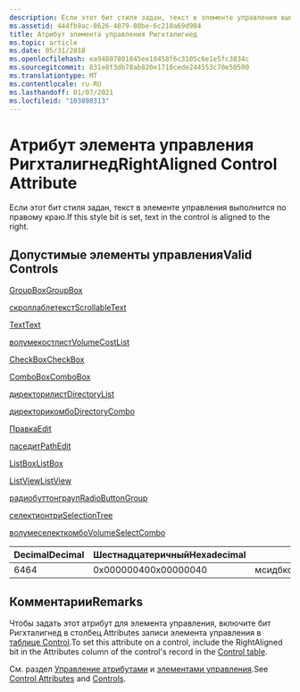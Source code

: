 ```yaml
---
description: Если этот бит стиля задан, текст в элементе управления выполнится по правому краю.
ms.assetid: 444fb9ac-8626-4079-80be-6c210a69d984
title: Атрибут элемента управления Ригхталигнед
ms.topic: article
ms.date: 05/31/2018
ms.openlocfilehash: ea94807801845ee18458f6c3105c6e1e5fc3834c
ms.sourcegitcommit: 831e8f3db78ab820e1710cede244553c70e50500
ms.translationtype: MT
ms.contentlocale: ru-RU
ms.lasthandoff: 01/07/2021
ms.locfileid: "103898313"
---
```

# <a name="rightaligned-control-attribute"></a><span data-ttu-id="21938-103">Атрибут элемента управления Ригхталигнед</span><span class="sxs-lookup"><span data-stu-id="21938-103">RightAligned Control Attribute</span></span>

<span data-ttu-id="21938-104">Если этот бит стиля задан, текст в элементе управления выполнится по правому краю.</span><span class="sxs-lookup"><span data-stu-id="21938-104">If this style bit is set, text in the control is aligned to the right.</span></span>

## <a name="valid-controls"></a><span data-ttu-id="21938-105">Допустимые элементы управления</span><span class="sxs-lookup"><span data-stu-id="21938-105">Valid Controls</span></span>

[<span data-ttu-id="21938-106">GroupBox</span><span class="sxs-lookup"><span data-stu-id="21938-106">GroupBox</span></span>](groupbox-control.md)

 

[<span data-ttu-id="21938-107">скроллаблетекст</span><span class="sxs-lookup"><span data-stu-id="21938-107">ScrollableText</span></span>](scrollabletext-control.md)

 

[<span data-ttu-id="21938-108">Text</span><span class="sxs-lookup"><span data-stu-id="21938-108">Text</span></span>](text-control.md)

 

[<span data-ttu-id="21938-109">волумекостлист</span><span class="sxs-lookup"><span data-stu-id="21938-109">VolumeCostList</span></span>](volumecostlist-control.md)

 

[<span data-ttu-id="21938-110">CheckBox</span><span class="sxs-lookup"><span data-stu-id="21938-110">CheckBox</span></span>](checkbox-control.md)

 

[<span data-ttu-id="21938-111">ComboBox</span><span class="sxs-lookup"><span data-stu-id="21938-111">ComboBox</span></span>](combobox-control.md)

 

[<span data-ttu-id="21938-112">директорилист</span><span class="sxs-lookup"><span data-stu-id="21938-112">DirectoryList</span></span>](directorylist-control.md)

 

[<span data-ttu-id="21938-113">директорикомбо</span><span class="sxs-lookup"><span data-stu-id="21938-113">DirectoryCombo</span></span>](directorycombo-control.md)

 

[<span data-ttu-id="21938-114">Правка</span><span class="sxs-lookup"><span data-stu-id="21938-114">Edit</span></span>](edit-control.md)

 

[<span data-ttu-id="21938-115">паседит</span><span class="sxs-lookup"><span data-stu-id="21938-115">PathEdit</span></span>](pathedit-control.md)

 

[<span data-ttu-id="21938-116">ListBox</span><span class="sxs-lookup"><span data-stu-id="21938-116">ListBox</span></span>](listbox-control.md)

 

[<span data-ttu-id="21938-117">ListView</span><span class="sxs-lookup"><span data-stu-id="21938-117">ListView</span></span>](listview-control.md)

 

[<span data-ttu-id="21938-118">радиобуттонграуп</span><span class="sxs-lookup"><span data-stu-id="21938-118">RadioButtonGroup</span></span>](radiobuttongroup-control.md)

 

[<span data-ttu-id="21938-119">селектионтри</span><span class="sxs-lookup"><span data-stu-id="21938-119">SelectionTree</span></span>](selectiontree-control.md)

 

[<span data-ttu-id="21938-120">волумеселекткомбо</span><span class="sxs-lookup"><span data-stu-id="21938-120">VolumeSelectCombo</span></span>](volumeselectcombo-control.md)



| <span data-ttu-id="21938-121">Decimal</span><span class="sxs-lookup"><span data-stu-id="21938-121">Decimal</span></span> | <span data-ttu-id="21938-122">Шестнадцатеричный</span><span class="sxs-lookup"><span data-stu-id="21938-122">Hexadecimal</span></span> | <span data-ttu-id="21938-123">Описание</span><span class="sxs-lookup"><span data-stu-id="21938-123">Description</span></span>                        |
|---------|-------------|------------------------------------|
| <span data-ttu-id="21938-124">64</span><span class="sxs-lookup"><span data-stu-id="21938-124">64</span></span>      | <span data-ttu-id="21938-125">0x00000040</span><span class="sxs-lookup"><span data-stu-id="21938-125">0x00000040</span></span>  | <span data-ttu-id="21938-126">мсидбконтролаттрибутесригхталигнед</span><span class="sxs-lookup"><span data-stu-id="21938-126">msidbControlAttributesRightAligned</span></span> |



 

## <a name="remarks"></a><span data-ttu-id="21938-127">Комментарии</span><span class="sxs-lookup"><span data-stu-id="21938-127">Remarks</span></span>

<span data-ttu-id="21938-128">Чтобы задать этот атрибут для элемента управления, включите бит Ригхталигнед в столбец Attributes записи элемента управления в [таблице Control](control-table.md).</span><span class="sxs-lookup"><span data-stu-id="21938-128">To set this attribute on a control, include the RightAligned bit in the Attributes column of the control's record in the [Control table](control-table.md).</span></span>

<span data-ttu-id="21938-129">См. раздел [Управление атрибутами](control-attributes.md) и [элементами управления](controls.md).</span><span class="sxs-lookup"><span data-stu-id="21938-129">See [Control Attributes](control-attributes.md) and [Controls](controls.md).</span></span>

 

 



